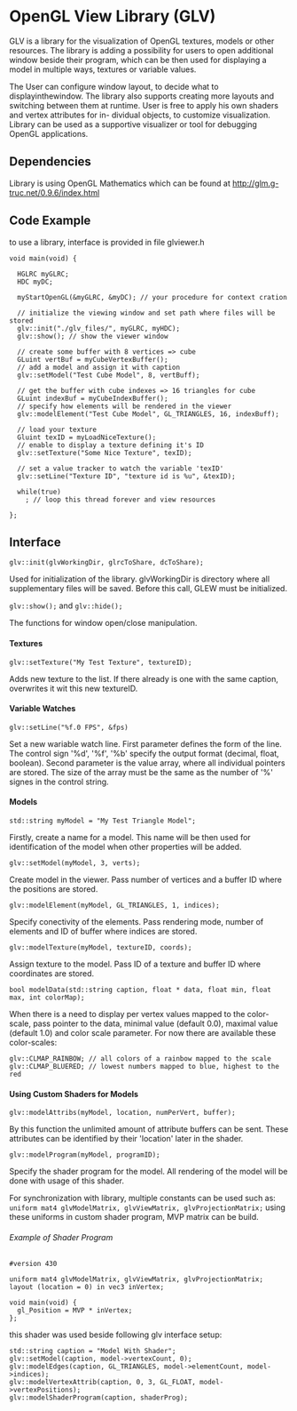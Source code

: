 # OpenGL View Library (GLV)
GLV is a library for the visualization of OpenGL textures, models or other resources. The library is adding a possibility for users to open additional window beside their program, which can be then used for displaying a model in multiple ways, textures or variable values.

The User can configure window layout, to decide what to displayinthewindow. The library also supports creating more layouts and switching between them at runtime. User is free to apply his own shaders and vertex attributes for in-
dividual objects, to customize visualization. Library can be used as a supportive visualizer or tool for debugging
OpenGL applications.

## Dependencies
Library is using OpenGL Mathematics which can be found at http://glm.g-truc.net/0.9.6/index.html

## Code Example
to use a library, interface is provided in file glviewer.h

```
void main(void) {

  HGLRC myGLRC;
  HDC myDC;

  myStartOpenGL(&myGLRC, &myDC); // your procedure for context cration
  
  // initialize the viewing window and set path where files will be stored
  glv::init("./glv_files/", myGLRC, myHDC); 
  glv::show(); // show the viewer window
  
  // create some buffer with 8 vertices => cube
  GLuint vertBuf = myCubeVertexBuffer(); 
  // add a model and assign it with caption
  glv::setModel("Test Cube Model", 8, vertBuff); 
  
  // get the buffer with cube indexes => 16 triangles for cube
  GLuint indexBuf = myCubeIndexBuffer(); 
  // specify how elements will be rendered in the viewer
  glv::modelElement("Test Cube Model", GL_TRIANGLES, 16, indexBuff); 
  
  // load your texture
  Gluint texID = myLoadNiceTexture(); 
  // enable to display a texture defining it's ID
  glv::setTexture("Some Nice Texture", texID); 
  
  // set a value tracker to watch the variable 'texID'
  glv::setLine("Texture ID", "texture id is %u", &texID);
  
  while(true)
    ; // loop this thread forever and view resources
    
};
```

## Interface
`glv::init(glvWorkingDir, glrcToShare, dcToShare);`

Used for initialization of the library. glvWorkingDir is directory where all supplementary files will be saved. Before this call, GLEW must be initialized. 

`glv::show();` and `glv::hide();`

The functions for window open/close manipulation.

#### Textures
`glv::setTexture("My Test Texture", textureID);`

Adds new texture to the list. If there already is one with the same caption, overwrites it wit this new textureID.

#### Variable Watches
`glv::setLine("%f.0 FPS", &fps)`

Set a new wariable watch line. First parameter defines the form of the line. The control sign '%d', '%f', '%b' specify the output format (decimal, float, boolean). Second parameter is the value array, where all individual pointers are stored. The size of the array must be the same as the number of '%' signes in the control string.

#### Models
`std::string myModel = "My Test Triangle Model";`

Firstly, create a name for a model. This name will be then used for identification of the model when other properties will be added.

`glv::setModel(myModel, 3, verts);`

Create model in the viewer. Pass number of vertices and a buffer ID where the positions are stored.

`glv::modelElement(myModel, GL_TRIANGLES, 1, indices);`

Specify conectivity of the elements. Pass rendering mode, number of elements and ID of buffer where indices are stored.

`glv::modelTexture(myModel, textureID, coords);`

Assign texture to the model. Pass ID of a texture and buffer ID where coordinates are stored.

`bool modelData(std::string caption, float * data, float min, float max, int colorMap);`

When there is a need to display per vertex values mapped to the color-scale, pass pointer to the data, minimal value (default 0.0), maximal value (default 1.0) and color scale parameter. For now there are available these color-scales:
```
glv::CLMAP_RAINBOW; // all colors of a rainbow mapped to the scale
glv::CLMAP_BLUERED; // lowest numbers mapped to blue, highest to the red
```

#### Using Custom Shaders for Models

`glv::modelAttribs(myModel, location, numPerVert, buffer);`

By this function the unlimited amount of attribute buffers can be sent. These attributes can be identified by their 'location' later in the shader.

`glv::modelProgram(myModel, programID);`

Specify the shader program for the model. All rendering of the model will be done with usage of this shader.

For synchronization with library, multiple constants can be used such as:
`uniform mat4 glvModelMatrix, glvViewMatrix, glvProjectionMatrix;`
using these uniforms in custom shader program, MVP matrix can be build.

###### Example of Shader Program

```
#version 430

uniform mat4 glvModelMatrix, glvViewMatrix, glvProjectionMatrix;
layout (location = 0) in vec3 inVertex;

void main(void) {
  gl_Position = MVP * inVertex;
};
```

this shader was used beside following glv interface setup:
```
std::string caption = "Model With Shader";
glv::setModel(caption, model->vertexCount, 0);
glv::modelEdges(caption, GL_TRIANGLES, model->elementCount, model->indices);
glv::modelVertexAttrib(caption, 0, 3, GL_FLOAT, model->vertexPositions);
glv::modelShaderProgram(caption, shaderProg);
```